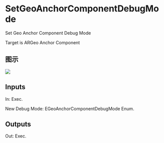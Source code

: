 # SetGeoAnchorComponentDebugMode

Set Geo Anchor Component Debug Mode

Target is ARGeo Anchor Component

## 图示

![]($-20221218-17581928.png)

## Inputs

In: Exec.

New Debug Mode: EGeoAnchorComponentDebugMode Enum.  

## Outputs

Out: Exec.

